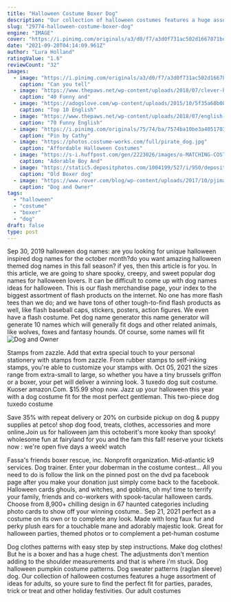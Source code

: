```yaml
---
title: "Halloween Costume Boxer Dog"
description: "Our collection of halloween costumes features a huge assortment of ideas for adults, so youre sure to find the perfect fit for parties, parades, trick or treat and other holiday festivities. Our adult costumes"
slug: "29774-halloween-costume-boxer-dog"
engine: "IMAGE"
cover: "https://i.pinimg.com/originals/a3/d0/f7/a3d0f731ac502d1667871bccacd5b9f3.jpg"
date: "2021-09-20T04:14:09.961Z"
author: "Lura Holland"
ratingValue: "1.6"
reviewCount: "32"
images:
  - image: "https://i.pinimg.com/originals/a3/d0/f7/a3d0f731ac502d1667871bccacd5b9f3.jpg"
    caption: "Can you tell"
  - image: "https://www.thepaws.net/wp-content/uploads/2018/07/clever-halloween-costumes-for-boxer-dog-21.jpg"
    caption: "40 Funny and"
  - image: "https://adogslove.com/wp-content/uploads/2015/10/5f35a68b08f820fe6e734dcc20487685.jpg"
    caption: "Top 10 English"
  - image: "https://www.thepaws.net/wp-content/uploads/2018/07/english-bulldog-halloween-dog-costume-45.jpg"
    caption: "70 Funny English"
  - image: "https://i.pinimg.com/originals/75/74/ba/7574ba10be3a40517036e88cbc95bf0c.jpg"
    caption: "Pin by Cathy"
  - image: "https://photos.costume-works.com/full/pirate_dog.jpg"
    caption: "Affordable Halloween Costumes"
  - image: "https://s-i.huffpost.com/gen/2223026/images/o-MATCHING-COSTUMES-facebook.jpg"
    caption: "Adorable Boy And"
  - image: "https://static5.depositphotos.com/1004199/527/i/950/depositphotos_5278763-stock-photo-old-boxer-dog-portrait-on.jpg"
    caption: "Old Boxer dog"
  - image: "https://www.rover.com/blog/wp-content/uploads/2017/10/pjimage-6.jpg"
    caption: "Dog and Owner"
tags:
  - "halloween"
  - "costume"
  - "boxer"
  - "dog"
draft: false
type: post
---
```


Sep 30, 2019 halloween dog names: are you looking for unique halloween inspired dog names for the october month?do you want amazing halloween themed dog names in this fall season? if yes, then this article is for you. In this article, we are going to share spooky, creepy, and sweet popular dog names for halloween lovers. It can be difficult to come up with dog names ideas for halloween. This is our flash merchandise page, your index to the biggest assortment of flash products on the internet. No one has more flash tees than we do; and we have tons of other tough-to-find flash products as well, like flash baseball caps, stickers, posters, action figures. We even have a flash costume. Pet dog name generator this name generator will generate 10 names which will generally fit dogs and other related animals, like wolves, foxes and fantasy hounds. Of course, some names will fit
![Dog and Owner](https://www.rover.com/blog/wp-content/uploads/2017/10/pjimage-6.jpg "Dog and Owner")

Stamps from zazzle. Add that extra special touch to your personal stationery with stamps from zazzle. From rubber stamps to self-inking stamps, you&#39;re able to customize your stamps with. Oct 05, 2021 the sizes range from extra-small to large, so whether you have a tiny brussels griffon or a boxer, your pet will deliver a winning look. 3 tuxedo dog suit costume. Kuoser amazon.Com. $15.99 shop now. Jazz up your halloween this year with a dog costume fit for the most perfect gentleman. This two-piece dog tuxedo costume
<!--inArticleAds-->

<!--galleryOne-->

Save 35% with repeat delivery or 20% on curbside pickup on dog & puppy supplies at petco! shop dog food, treats, clothes, accessories and more online.Join us for halloween jam this octoberit's more kooky than spooky! wholesome fun at fairyland for you and the fam this fall! reserve your tickets now : we're open five days a week! watch
<!--inArticleAds-->

<!--galleryTwo-->

Fassa's friends boxer rescue, inc. Nonprofit organization. Mid-atlantic k9 services. Dog trainer.  Enter your doberman in the costume contest... All you need to do is follow the link on the pinned post on the dvd pa facebook page after you make your donation just simply come back to the facebook. Halloween cards ghouls, and witches, and goblins, oh my! time to terrify your family, friends and co-workers with spook-tacular halloween cards. Choose from 8,900+ chilling design in 67 haunted categories including photo cards to show off your winning costume.. Sep 21, 2021 perfect as a costume on its own or to complete any look. Made with long faux fur and perky plush ears for a touchable mane and adorably majestic look. Great for halloween parties, themed photos or to complement a pet-human costume
<!--galleryThree-->

Dog clothes patterns with easy step by step instructions. Make dog clothes!  But he is a boxer and has a huge chest. The adjustments don't mention adding to the shoulder measurements and that is where i'm stuck. Dog halloween pumpkin costume patterns. Dog sweater patterns (raglan sleeve) dog. Our collection of halloween costumes features a huge assortment of ideas for adults, so youre sure to find the perfect fit for parties, parades, trick or treat and other holiday festivities. Our adult costumes